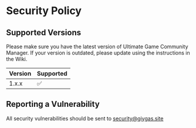 # Security Policy

## Supported Versions

Please make sure you have the latest version of Ultimate Game Community Manager. If your version is outdated, please update using the instructions in the Wiki.

| Version | Supported          |
| ------- | ------------------ |
| 1.x.x   | :white_check_mark: |

## Reporting a Vulnerability

All security vulnerabilities should be sent to security@giygas.site
